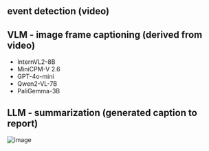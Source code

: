 event detection (video)
-----------



VLM - image frame captioning (derived from video)
-----------
- InternVL2-8B  
- MiniCPM-V 2.6  
- GPT-4o-mini 
- Qwen2-VL-7B  
- PaliGemma-3B



LLM - summarization (generated caption to report)
-----------
![image](https://github.com/user-attachments/assets/1178d8db-a655-429e-bd6a-a77ed87388a4)
